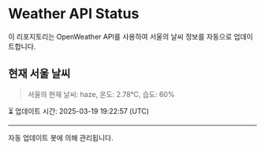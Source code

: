 
# Weather API Status

이 리포지토리는 OpenWeather API를 사용하여 서울의 날씨 정보를 자동으로 업데이트합니다.

## 현재 서울 날씨
> 서울의 현재 날씨: haze, 온도: 2.78°C, 습도: 60%

⏳ 업데이트 시간: 2025-03-19 19:22:57 (UTC)

---
자동 업데이트 봇에 의해 관리됩니다.
